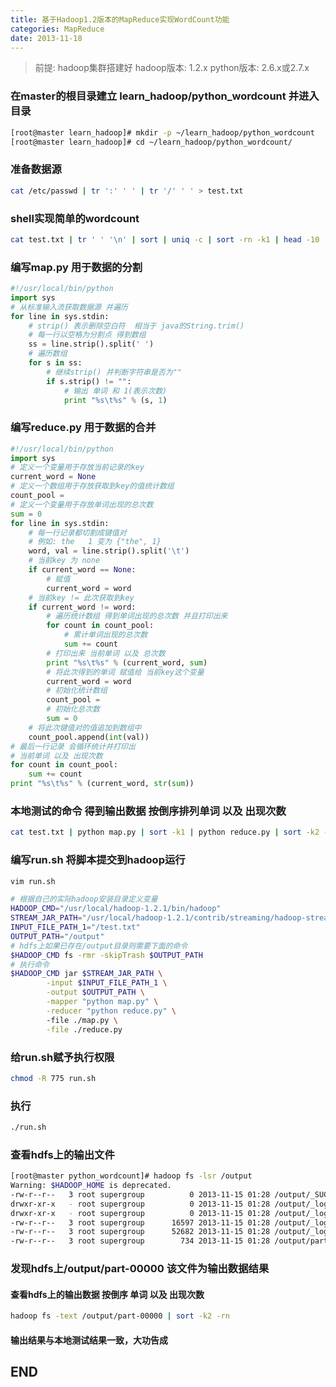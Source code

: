 ```yaml
---
title: 基于Hadoop1.2版本的MapReduce实现WordCount功能
categories: MapReduce
date: 2013-11-18
---
```



>
> 前提: 
> hadoop集群搭建好
> hadoop版本: 1.2.x
> python版本: 2.6.x或2.7.x
>


### 在master的根目录建立 learn_hadoop/python_wordcount 并进入目录

``` bash
[root@master learn_hadoop]# mkdir -p ~/learn_hadoop/python_wordcount
[root@master learn_hadoop]# cd ~/learn_hadoop/python_wordcount/
```


### 准备数据源
``` bash
cat /etc/passwd | tr ':' ' ' | tr '/' ' ' > test.txt
```

### shell实现简单的wordcount
``` bash
cat test.txt | tr ' ' '\n' | sort | uniq -c | sort -rn -k1 | head -10
```

### 编写map.py 用于数据的分割
``` python
#!/usr/local/bin/python
import sys
# 从标准输入流获取数据源 并遍历
for line in sys.stdin:
    # strip() 表示删除空白符  相当于 java的String.trim()
    # 每一行以空格为分割点 得到数组
	ss = line.strip().split(' ')
    # 遍历数组
	for s in ss:
        # 继续strip() 并判断字符串是否为""
		if s.strip() != "":
            # 输出 单词 和 1(表示次数)
			print "%s\t%s" % (s, 1)
```


### 编写reduce.py 用于数据的合并
``` python
#!/usr/local/bin/python
import sys
# 定义一个变量用于存放当前记录的key
current_word = None
# 定义一个数组用于存放获取到key的值统计数组
count_pool = 
# 定义一个变量用于存放单词出现的总次数
sum = 0
for line in sys.stdin:
	# 每一行记录都切割成键值对 
	# 例如: the	1 变为 {"the", 1}
	word, val = line.strip().split('\t')
	# 当前key 为 none
	if current_word == None:
		# 赋值
		current_word = word
	# 当前key != 此次获取到key
	if current_word != word:
		# 遍历统计数组 得到单词出现的总次数 并且打印出来  
		for count in count_pool:
			# 累计单词出现的总次数
			sum += count
		# 打印出来 当前单词 以及 总次数	
		print "%s\t%s" % (current_word, sum)
		# 将此次得到的单词 赋值给 当前key这个变量
		current_word = word
		# 初始化统计数组
		count_pool = 
		# 初始化总次数
		sum = 0
	# 将此次键值对的值追加到数组中
	count_pool.append(int(val))
# 最后一行记录 会循环统计并打印出 
# 当前单词 以及 出现次数
for count in count_pool:
	sum += count
print "%s\t%s" % (current_word, str(sum))
```

### 本地测试的命令 得到输出数据 按倒序排列单词 以及 出现次数
``` bash
cat test.txt | python map.py | sort -k1 | python reduce.py | sort -k2 -rn
```


### 编写run.sh 将脚本提交到hadoop运行
``` bash
vim run.sh

# 根据自己的实际hadoop安装目录定义变量
HADOOP_CMD="/usr/local/hadoop-1.2.1/bin/hadoop"
STREAM_JAR_PATH="/usr/local/hadoop-1.2.1/contrib/streaming/hadoop-streaming-1.2.1.jar"
INPUT_FILE_PATH_1="/test.txt"
OUTPUT_PATH="/output"
# hdfs上如果已存在/output目录则需要下面的命令
$HADOOP_CMD fs -rmr -skipTrash $OUTPUT_PATH
# 执行命令
$HADOOP_CMD jar $STREAM_JAR_PATH \
		-input $INPUT_FILE_PATH_1 \
		-output $OUTPUT_PATH \
		-mapper "python map.py" \
		-reducer "python reduce.py" \ 
		-file ./map.py \
		-file ./reduce.py
```

### 给run.sh赋予执行权限
``` bash
chmod -R 775 run.sh
```

### 执行
``` bash
./run.sh
```

### 查看hdfs上的输出文件
``` bash
[root@master python_wordcount]# hadoop fs -lsr /output
Warning: $HADOOP_HOME is deprecated.
-rw-r--r--   3 root supergroup          0 2013-11-15 01:28 /output/_SUCCESS
drwxr-xr-x   - root supergroup          0 2013-11-15 01:28 /output/_logs
drwxr-xr-x   - root supergroup          0 2013-11-15 01:28 /output/_logs/history
-rw-r--r--   3 root supergroup      16597 2013-11-15 01:28 /output/_logs/history/job_201311150126_0003_1492104524860_root_streamjob2185335538628447165.jar
-rw-r--r--   3 root supergroup      52682 2013-11-15 01:28 /output/_logs/history/job_201704110143_0003_conf.xml
-rw-r--r--   3 root supergroup        734 2013-11-15 01:28 /output/part-00000
```

### 发现hdfs上/output/part-00000 该文件为输出数据结果
#### 查看hdfs上的输出数据 按倒序 单词 以及 出现次数

``` bash
hadoop fs -text /output/part-00000 | sort -k2 -rn
```

#### 输出结果与本地测试结果一致，大功告成

## END


